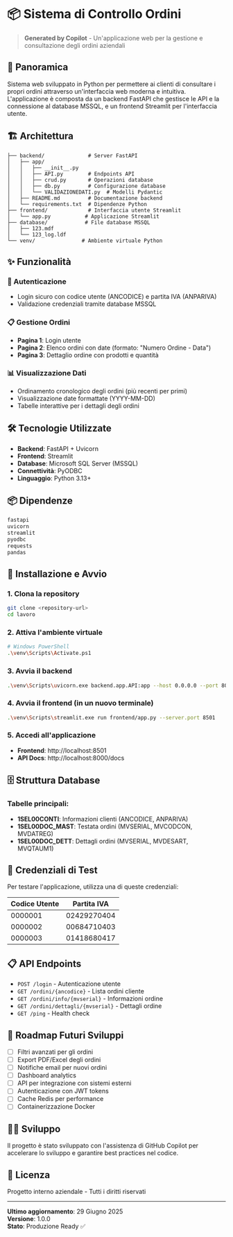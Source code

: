 # 📦 Sistema di Controllo Ordini

> **Generated by Copilot** - Un'applicazione web per la gestione e consultazione degli ordini aziendali

## 🚀 Panoramica

Sistema web sviluppato in Python per permettere ai clienti di consultare i propri ordini attraverso un'interfaccia web moderna e intuitiva. L'applicazione è composta da un backend FastAPI che gestisce le API e la connessione al database MSSQL, e un frontend Streamlit per l'interfaccia utente.

## 🏗️ Architettura

```
├── backend/              # Server FastAPI
│   ├── app/
│   │   ├── __init__.py
│   │   ├── API.py        # Endpoints API
│   │   ├── crud.py       # Operazioni database
│   │   ├── db.py         # Configurazione database
│   │   └── VALIDAZIONEDATI.py  # Modelli Pydantic
│   ├── README.md         # Documentazione backend
│   └── requirements.txt  # Dipendenze Python
├── frontend/             # Interfaccia utente Streamlit
│   └── app.py           # Applicazione Streamlit
├── database/            # File database MSSQL
│   ├── 123.mdf
│   └── 123_log.ldf
└── venv/               # Ambiente virtuale Python
```

## ✨ Funzionalità

### 🔐 Autenticazione
- Login sicuro con codice utente (ANCODICE) e partita IVA (ANPARIVA)
- Validazione credenziali tramite database MSSQL

### 📋 Gestione Ordini
- **Pagina 1**: Login utente
- **Pagina 2**: Elenco ordini con date (formato: "Numero Ordine - Data")
- **Pagina 3**: Dettaglio ordine con prodotti e quantità

### 📊 Visualizzazione Dati
- Ordinamento cronologico degli ordini (più recenti per primi)
- Visualizzazione date formattate (YYYY-MM-DD)
- Tabelle interattive per i dettagli degli ordini

## 🛠️ Tecnologie Utilizzate

- **Backend**: FastAPI + Uvicorn
- **Frontend**: Streamlit
- **Database**: Microsoft SQL Server (MSSQL)
- **Connettività**: PyODBC
- **Linguaggio**: Python 3.13+

## 📦 Dipendenze

```txt
fastapi
uvicorn
streamlit
pyodbc
requests
pandas
```

## 🚀 Installazione e Avvio

### 1. Clona la repository
```bash
git clone <repository-url>
cd lavoro
```

### 2. Attiva l'ambiente virtuale
```bash
# Windows PowerShell
.\venv\Scripts\Activate.ps1
```

### 3. Avvia il backend
```bash
.\venv\Scripts\uvicorn.exe backend.app.API:app --host 0.0.0.0 --port 8000
```

### 4. Avvia il frontend (in un nuovo terminale)
```bash
.\venv\Scripts\streamlit.exe run frontend/app.py --server.port 8501
```

### 5. Accedi all'applicazione
- **Frontend**: http://localhost:8501
- **API Docs**: http://localhost:8000/docs

## 🗄️ Struttura Database

### Tabelle principali:
- **1SEL00CONTI**: Informazioni clienti (ANCODICE, ANPARIVA)
- **1SEL00DOC_MAST**: Testata ordini (MVSERIAL, MVCODCON, MVDATREG)
- **1SEL00DOC_DETT**: Dettagli ordini (MVSERIAL, MVDESART, MVQTAUM1)

## 🧪 Credenziali di Test

Per testare l'applicazione, utilizza una di queste credenziali:

| Codice Utente | Partita IVA    |
|---------------|----------------|
| 0000001       | 02429270404    |
| 0000002       | 00684710403    |
| 0000003       | 01418680417    |

## 📋 API Endpoints

- `POST /login` - Autenticazione utente
- `GET /ordini/{ancodice}` - Lista ordini cliente
- `GET /ordini/info/{mvserial}` - Informazioni ordine
- `GET /ordini/dettagli/{mvserial}` - Dettagli ordine
- `GET /ping` - Health check

## 🔄 Roadmap Futuri Sviluppi

- [ ] Filtri avanzati per gli ordini
- [ ] Export PDF/Excel degli ordini
- [ ] Notifiche email per nuovi ordini
- [ ] Dashboard analytics
- [ ] API per integrazione con sistemi esterni
- [ ] Autenticazione con JWT tokens
- [ ] Cache Redis per performance
- [ ] Containerizzazione Docker

## 👨‍💻 Sviluppo

Il progetto è stato sviluppato con l'assistenza di GitHub Copilot per accelerare lo sviluppo e garantire best practices nel codice.

## 📄 Licenza

Progetto interno aziendale - Tutti i diritti riservati

---

**Ultimo aggiornamento**: 29 Giugno 2025  
**Versione**: 1.0.0  
**Stato**: Produzione Ready ✅
